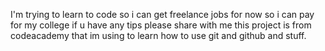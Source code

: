 I'm trying to learn to code so i can get freelance jobs for now so i can pay for my college if u have any tips please share with me
this project is from codeacademy that im using to learn how to use git and github and stuff.

